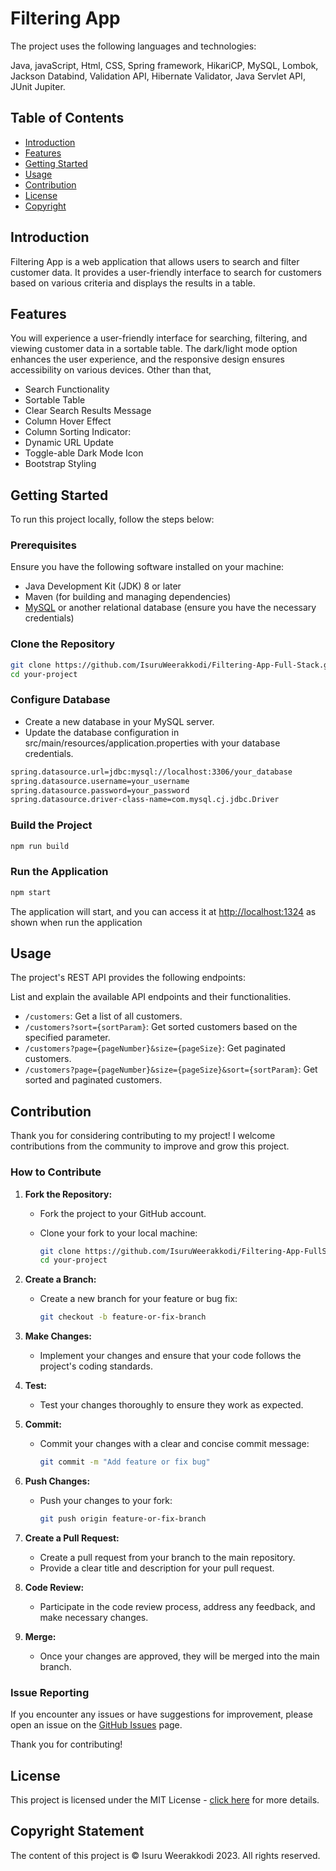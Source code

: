 # Filtering App
The project uses the following languages and technologies:

Java, javaScript, Html, CSS, Spring framework, HikariCP, MySQL, Lombok, Jackson Databind, Validation API, Hibernate Validator, Java Servlet API, JUnit Jupiter.


## Table of Contents
- [Introduction](#introduction)
- [Features](#features)
- [Getting Started](#getting-started)
- [Usage](#usage)
- [Contribution](#contribution)
- [License](#license)
- [Copyright](#copyright-statement)

## Introduction

Filtering App is a web application that allows users to search and filter customer data. It provides a user-friendly interface to search for customers based on various criteria and displays the results in a table.

## Features

You will experience a user-friendly interface for searching, filtering, and viewing customer data in a sortable table. The dark/light mode option enhances the user experience, and the responsive design ensures accessibility on various devices.
Other than that,

- Search Functionality
- Sortable Table
- Clear Search Results Message
- Column Hover Effect
- Column Sorting Indicator:
- Dynamic URL Update
- Toggle-able Dark Mode Icon
- Bootstrap Styling


## Getting Started

To run this project locally, follow the steps below:

### Prerequisites

Ensure you have the following software installed on your machine:

- Java Development Kit (JDK) 8 or later
- Maven (for building and managing dependencies)
- [MySQL](https://www.mysql.com/) or another relational database (ensure you have the necessary credentials)

### Clone the Repository

```bash
git clone https://github.com/IsuruWeerakkodi/Filtering-App-Full-Stack.git
cd your-project
```
### Configure Database
- Create a new database in your MySQL server.
- Update the database configuration in src/main/resources/application.properties with your database credentials.

```bash
spring.datasource.url=jdbc:mysql://localhost:3306/your_database
spring.datasource.username=your_username
spring.datasource.password=your_password
spring.datasource.driver-class-name=com.mysql.cj.jdbc.Driver
```
### Build the Project
```bash
npm run build
```
### Run the Application
```bash
npm start
```
The application will start, and you can access it at [http://localhost:1324](http://localhost:1234) as shown when run the application

## Usage
The project's REST API provides the following endpoints:

List and explain the available API endpoints and their functionalities.

- `/customers`: Get a list of all customers.
- `/customers?sort={sortParam}`: Get sorted customers based on the specified parameter.
- `/customers?page={pageNumber}&size={pageSize}`: Get paginated customers.
- `/customers?page={pageNumber}&size={pageSize}&sort={sortParam}`: Get sorted and paginated customers.

## Contribution

Thank you for considering contributing to my project! I welcome contributions from the community to improve and grow this project.

### How to Contribute

1. **Fork the Repository:**
   - Fork the project to your GitHub account.
   - Clone your fork to your local machine:

     ```bash
     git clone https://github.com/IsuruWeerakkodi/Filtering-App-FullStack.git
     cd your-project
     ```

2. **Create a Branch:**
   - Create a new branch for your feature or bug fix:

     ```bash
     git checkout -b feature-or-fix-branch
     ```

3. **Make Changes:**
   - Implement your changes and ensure that your code follows the project's coding standards.

4. **Test:**
   - Test your changes thoroughly to ensure they work as expected.

5. **Commit:**
   - Commit your changes with a clear and concise commit message:

     ```bash
     git commit -m "Add feature or fix bug"
     ```

6. **Push Changes:**
   - Push your changes to your fork:

     ```bash
     git push origin feature-or-fix-branch
     ```

7. **Create a Pull Request:**
   - Create a pull request from your branch to the main repository.
   - Provide a clear title and description for your pull request.

8. **Code Review:**
   - Participate in the code review process, address any feedback, and make necessary changes.

9. **Merge:**
   - Once your changes are approved, they will be merged into the main branch.

### Issue Reporting

If you encounter any issues or have suggestions for improvement, please open an issue on the [GitHub Issues](https://github.com/your-username/your-project/issues) page.

Thank you for contributing!

## License

This project is licensed under the MIT License - [click here](LICENSE.txt) for more details.

## Copyright Statement

The content of this project is © Isuru Weerakkodi 2023.
All rights reserved.



